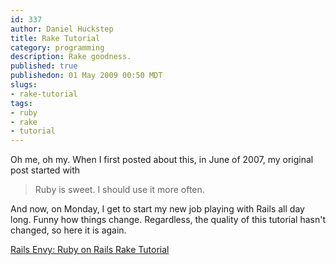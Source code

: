 ```yaml
--- 
id: 337
author: Daniel Huckstep
title: Rake Tutorial
category: programming
description: Rake goodness.
published: true
publishedon: 01 May 2009 00:50 MDT
slugs: 
- rake-tutorial
tags: 
- ruby
- rake
- tutorial
---
```

Oh me, oh my. When I first posted about this, in June of 2007, my
original post started with

> Ruby is sweet. I should use it more often.

And now, on Monday, I get to start my new job playing with Rails all day
long. Funny how things change. Regardless, the quality of this tutorial
hasn't changed, so here it is again.

[Rails Envy: Ruby on Rails Rake
Tutorial](http://www.railsenvy.com/2007/6/11/ruby-on-rails-rake-tutorial)
